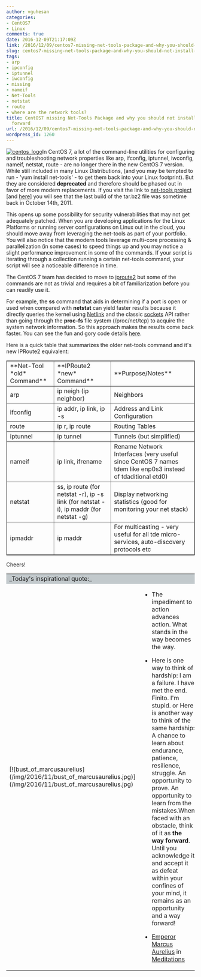 ```yaml
---
author: vguhesan
categories:
- CentOS7
- Linux
comments: true
date: 2016-12-09T21:17:09Z
link: /2016/12/09/centos7-missing-net-tools-package-and-why-you-should-not-install-it-moving-forward/
slug: centos7-missing-net-tools-package-and-why-you-should-not-install-it-moving-forward
tags:
- arp
- ipconfig
- iptunnel
- iwconfig
- missing
- nameif
- Net-Tools
- netstat
- route
- where are the network tools?
title: CentOS7 missing Net-Tools Package and why you should not install it moving
  forward
url: /2016/12/09/centos7-missing-net-tools-package-and-why-you-should-not-install-it-moving-forward/
wordpress_id: 1260
---
```


[![centos_logo](/img/2016/11/centos_logo.png)](/img/2016/11/centos_logo.png)In CentOS 7, a lot of the command-line utilities for configuring and troubleshooting network properties like arp, ifconfig, iptunnel, iwconfig, nameif, netstat, route - are no longer there in the new CentOS 7 version. While still included in many Linux Distributions, (and you may be tempted to run - 'yum install net-tools' - to get them back into your Linux footprint). But they are considered **deprecated** and therefore should be phased out in favor of more modern replacements. If you visit the link to [net-tools project](https://sourceforge.net/projects/net-tools/files/?source=navbar) [and [here](https://wiki.linuxfoundation.org/networking/net-tools)] you will see that the last build of the tar.bz2 file was sometime back in October 14th, 2011.

This opens up some possibility for security vulnerabilities that may not get adequately patched. When you are developing applications for the Linux Platforms or running server configurations on Linux out in the cloud, you should move away from leveraging the net-tools as part of your portfolio. You will also notice that the modern tools leverage multi-core processing & parallelization (in some cases) to speed things up and you may notice a slight performance improvement in some of the commands. If your script is iterating through a collection running a certain net-tools command, your script will see a noticeable difference in time.

The CentOS 7 team has decided to move to [iproute2](https://en.wikipedia.org/wiki/Iproute2) but some of the commands are not as trivial and requires a bit of familiarization before you can readily use it.

For example, the **ss** command that aids in determining if a port is open or used when compared with **netstat** can yield faster results because it directly queries the kernel using [Netlink](https://en.wikipedia.org/wiki/Netlink) and the classic [sockets](http://www.linuxjournal.com/article/7356) API rather than going through the **proc-fs** file system (/proc/net/tcp) to acquire the system network information. So this approach makes the results come back faster. You can see the fun and gory code details [here](https://github.com/shemminger/iproute2/blob/master/misc/ss.c).

Here is a quick table that summarizes the older net-tools command and it's new IPRoute2 equivalent:
<table cellpadding="5" cellspacing="0" border="1" >
<tbody >
<tr >

<td >**Net-Tool *old* Command**
</td>

<td >**IPRoute2 *new* Command**
</td>

<td >**Purpose/Notes**
</td>
</tr>
<tr >

<td >arp
</td>

<td >ip neigh (ip neighbor)
</td>

<td >Neighbors
</td>
</tr>
<tr >

<td >ifconfig
</td>

<td >ip addr, ip link, ip -s
</td>

<td >Address and Link Configuration
</td>
</tr>
<tr >

<td >route
</td>

<td >ip r, ip route
</td>

<td >Routing Tables
</td>
</tr>
<tr >

<td >iptunnel
</td>

<td >ip tunnel
</td>

<td >Tunnels (but simplified)
</td>
</tr>
<tr >

<td >nameif
</td>

<td >ip link, ifrename
</td>

<td >Rename Network Interfaces (very useful since CentOS 7 names tdem like enp0s3 instead of tdaditional etd0)
</td>
</tr>
<tr >

<td >netstat
</td>

<td >ss, ip route (for netstat -r), ip -s link (for netstat -i), ip maddr (for netstat -g)
</td>

<td >Display networking statistics (good for monitoring your net stack)
</td>
</tr>
<tr >

<td >ipmaddr
</td>

<td >ip maddr
</td>

<td >For multicasting - very useful for all tde micro-services, auto-discovery protocols etc
</td>
</tr>
</tbody>
</table>
Cheers!
<table >
<tbody >
<tr >

<td colspan="2" bgcolor="#C2C9CC" >_Today's inspirational quote:_
</td>
</tr>
<tr >

<td valign="middle" >[![bust_of_marcusaurelius](/img/2016/11/bust_of_marcusaurelius.jpg)](/img/2016/11/bust_of_marcusaurelius.jpg)
</td>

<td valign="middle" >



 	
  * The impediment to action advances action. What stands in the way becomes the way.

 	
  * Here is one way to think of hardship: I am a failure. I have met the end. Finito. I'm stupid. or
Here is another way to think of the same hardship: A chance to learn about endurance, patience, resilience, struggle. An opportunity to prove. An opportunity to learn from the mistakes.When faced with an obstacle, think of it as **the way forward**. Until you acknowledge it and accept it as defeat within your confines of your mind, it remains as an opportunity and a way forward!




- [Emperor Marcus Aurelius](https://en.wikipedia.org/wiki/Marcus_Aurelius) in [Meditations](https://en.wikipedia.org/wiki/Meditations)

</td>
</tr>
</tbody>
</table>
